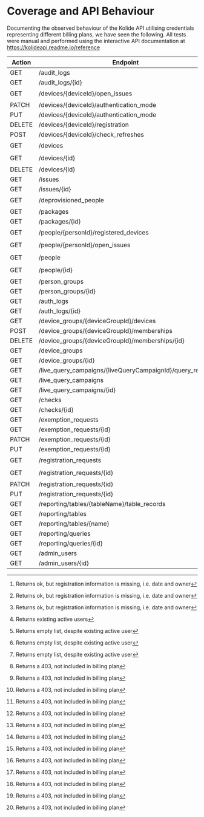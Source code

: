 # Coverage and API Behaviour

Documenting the observed behaviour of the Kolide API utilising credentials representing
different billing plans, we have seen the following. All tests were manual and performed
using the interactive API documentation at https://kolideapi.readme.io/reference

| Action | Endpoint                                                   | Covered?           | Core | Max  | K2   |
|--------|------------------------------------------------------------|--------------------|------|------|------|
| GET    | /audit_logs                                                | :white_check_mark: |    ? |    ? |   Ok |
| GET    | /audit_logs/{id}                                           | :white_check_mark: |    ? |    ? |   Ok |
| GET    | /devices/{deviceId}/open_issues                            | :question:         |    ? |    ? | [^2] |
| PATCH  | /devices/{deviceId}/authentication_mode                    | :no_entry_sign:    |      |      |      |
| PUT    | /devices/{deviceId}/authentication_mode                    | :no_entry_sign:    |      |      |      |
| DELETE | /devices/{deviceId}/registration                           | :no_entry_sign:    |      |      |      |
| POST   | /devices/{deviceId}/check_refreshes                        | :no_entry_sign:    |      |      |      |
| GET    | /devices                                                   | :question:         |    ? |    ? | [^2] |
| GET    | /devices/{id}                                              | :question:         |    ? |    ? | [^2] |
| DELETE | /devices/{id}                                              | :no_entry_sign:    |      |      |      |
| GET    | /issues                                                    | :white_check_mark: |    ? |    ? |   Ok |
| GET    | /issues/{id}                                               | :white_check_mark: |    ? |    ? |   Ok |
| GET    | /deprovisioned_people                                      | :question:         |    ? |    ? | [^3] |
| GET    | /packages                                                  | :white_check_mark: |    ? |    ? |   Ok |
| GET    | /packages/{id}                                             | :white_check_mark: |    ? |    ? |   Ok |
| GET    | /people/{personId}/registered_devices                      | :question:         |    ? |    ? | [^4] |
| GET    | /people/{personId}/open_issues                             | :exclamation:      |    ? |    ? | [^4] |
| GET    | /people                                                    | :question:         |    ? |    ? | [^4] |
| GET    | /people/{id}                                               | :question:         |    ? |    ? |   Ok |
| GET    | /person_groups                                             | :white_check_mark: |    ? |    ? | [^1] |
| GET    | /person_groups/{id}                                        | :white_check_mark: |    ? |    ? | [^1] |
| GET    | /auth_logs                                                 | #27                |    ? |    ? |      |
| GET    | /auth_logs/{id}                                            | #28                |    ? |    ? |      |
| GET    | /device_groups/{deviceGroupId}/devices                     | :white_check_mark: |    ? |    ? | [^1] |
| POST   | /device_groups/{deviceGroupId}/memberships                 | :no_entry_sign:    |      |      |      |
| DELETE | /device_groups/{deviceGroupId}/memberships/{id}            | :no_entry_sign:    |      |      |      |
| GET    | /device_groups                                             | :white_check_mark: |    ? |    ? | [^1] |
| GET    | /device_groups/{id}                                        | :white_check_mark: |    ? |    ? | [^1] |
| GET    | /live_query_campaigns/{liveQueryCampaignId}/query_results  | #32                |    ? |    ? | [^1] |
| GET    | /live_query_campaigns                                      | #33                |    ? |    ? | [^1] |
| GET    | /live_query_campaigns/{id}                                 | #34                |    ? |    ? | [^1] |
| GET    | /checks                                                    | :white_check_mark: |    ? |    ? |   Ok |
| GET    | /checks/{id}                                               | :white_check_mark: |    ? |    ? |   Ok |
| GET    | /exemption_requests                                        | #36                |    ? |    ? |   Ok |
| GET    | /exemption_requests/{id}                                   | #37                |    ? |    ? |   Ok |
| PATCH  | /exemption_requests/{id}                                   | :no_entry_sign:    |      |      |      |
| PUT    | /exemption_requests/{id}                                   | :no_entry_sign:    |      |      |      |
| GET    | /registration_requests                                     | :question:         |    ? |    ? |   Ok |
| GET    | /registration_requests/{id}                                | :question:         |    ? |    ? |   Ok |
| PATCH  | /registration_requests/{id}                                | :no_entry_sign:    |      |      |      |
| PUT    | /registration_requests/{id}                                | :no_entry_sign:    |      |      |      |
| GET    | /reporting/tables/{tableName}/table_records                | #42                |    ? |    ? | [^1] |
| GET    | /reporting/tables                                          | #40                |    ? |    ? | [^1] |
| GET    | /reporting/tables/{name}                                   | #41                |    ? |    ? | [^1] |
| GET    | /reporting/queries                                         | #43                |    ? |    ? | [^1] |
| GET    | /reporting/queries/{id}                                    | #44                |    ? |    ? | [^1] |
| GET    | /admin_users                                               | :white_check_mark: |    ? |    ? |   Ok |
| GET    | /admin_users/{id}                                          | :white_check_mark: |    ? |    ? |   Ok |

[^1]: Returns a 403, not included in billing plan
[^2]: Returns ok, but registration information is missing, i.e. date and owner
[^3]: Returns existing active users
[^4]: Returns empty list, despite existing active user
